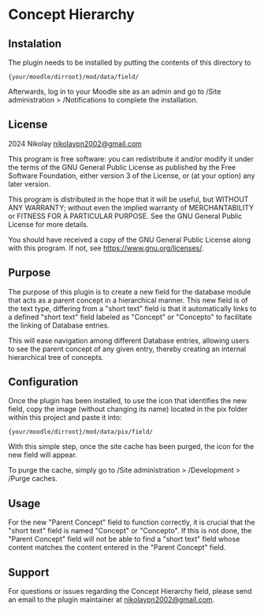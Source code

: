 # Concept Hierarchy

## Instalation

The plugin needs to be installed by putting the contents of this directory to

    {your/moodle/dirroot}/mod/data/field/

Afterwards, log in to your Moodle site as an admin and go to /Site administration >
/Notifications to complete the installation.

## License

2024 Nikolay <nikolaypn2002@gmail.com>

This program is free software: you can redistribute it and/or modify it under the terms of the GNU General Public License as published by the Free Software Foundation, either version 3 of the License, or (at your option) any later version.

This program is distributed in the hope that it will be useful, but WITHOUT ANY WARRANTY; without even the implied warranty of MERCHANTABILITY or FITNESS FOR A PARTICULAR PURPOSE. See the GNU General Public License for more details.

You should have received a copy of the GNU General Public License along with this program.
If not, see <https://www.gnu.org/licenses/>.

## Purpose

The purpose of this plugin is to create a new field for the database module that acts as a parent concept in a hierarchical manner. This new field is of the text type, differing from a "short text" field is that it automatically links to a defined "short text" field labeled as "Concept" or "Concepto" to facilitate the linking of Database entries.

This will ease navigation among different Database entries, allowing users to see the parent concept of any given entry, thereby creating an internal hierarchical tree of concepts.

## Configuration

Once the plugin has been installed, to use the icon that identifies the new field, copy the image (without changing its name) located in the pix folder within this project and paste it into:

    {your/moodle/dirroot}/mod/data/pix/field/

With this simple step, once the site cache has been purged, the icon for the new field will appear.

To purge the cache, simply go to /Site administration > /Development > /Purge caches.

## Usage

For the new "Parent Concept" field to function correctly, it is crucial that the "short text" field is named "Concept" or "Concepto". If this is not done, the "Parent Concept" field will not be able to find a "short text" field whose content matches the content entered in the "Parent Concept" field.

## Support

For questions or issues regarding the Concept Hierarchy field, please send an email to the plugin maintainer at nikolaypn2002@gmail.com.
